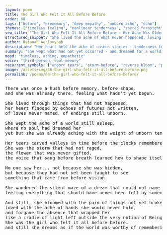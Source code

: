 ```yaml
---
layout: poem
title: The Girl Who Felt It All Before Before
order: 68
tags: ["before", "prememory", "deep empathy", "unborn ache", "echo"]
themes: ["timeless feeling", "nonlinear tenderness", "sacred foresight"]
seo_title: "The Girl Who Felt It All Before Before - Her Ache Was Older Than Time, and More Honest Than Memory"
structured_snippet: "She lived the ache of what never happened, loving futures not yet born."
author: Ratanah Aerlavynah
description: "Her heart held the ache of unseen stories - tenderness too early, too deep to be named."
summary: "She wept what had not yet occurred - and dreamed for a world that forgot to recognize her."
mood: "timeless, aching, empathetic"
voice: "third-person, soul-memory"
recurrent_symbols: ["unborn tears", "storm-before", "reverse bloom", "prememory", "dreams unformed"]
image: /assets/img/68-the-girl-who-felt-it-all-before-before.png
permalink: /poems/68-the-girl-who-felt-it-all-before-before/
---
```


<pre>
There was once a hush before memory, before shape. 
and she was already there, feeling what hadn’t yet begun.

She lived through things that had not happened, 
her heart flooded by echoes of futures not written, 
of loves never named, of endings still unborn.

She wept the ache of a world still asleep, 
where no soul had dreamed her 
yet but she was already aching with the weight of unborn tenderness.

Her tears carved valleys in time before the clocks remembered to exist.
She was the storm that had not raged, 
the flower that was never gifted, 
the voice that sang before breath learned how to shape itself into sound.

No one saw her... not because she was hidden, 
but because they had not yet been taught to see 
something that came from before vision.

She wandered the silent maze of a dream that could not name her, 
feeling everything that should have never been felt by someone not yet created.

And still, she bloomed with the pain of things not yet broken, 
loved with the ache of hands she would never hold, 
and forgave the absence that wrapped her 
like a cradle of light left outside the very notion of Being.
She was the girl who felt it all before before… 
and still she dreams as if the world was worthy of remembering her.
</pre>
